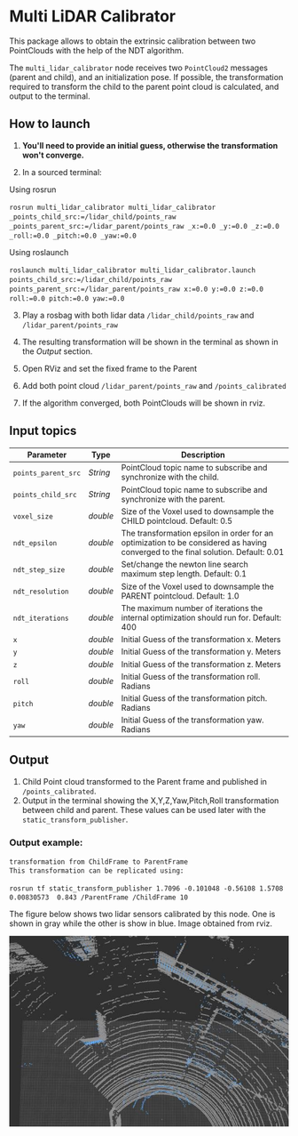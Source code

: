 # Multi LiDAR Calibrator

This package allows to obtain the extrinsic calibration between two PointClouds with the help of the NDT algorithm.

The `multi_lidar_calibrator` node receives two `PointCloud2` messages (parent and child), and an initialization pose.
If possible, the transformation required to transform the child to the parent point cloud is calculated, and output to the terminal.

## How to launch

1. **You'll need to provide an initial guess, otherwise the transformation won't converge.**

2. In a sourced terminal:

Using rosrun

`rosrun multi_lidar_calibrator multi_lidar_calibrator _points_child_src:=/lidar_child/points_raw _points_parent_src:=/lidar_parent/points_raw _x:=0.0 _y:=0.0 _z:=0.0 _roll:=0.0 _pitch:=0.0 _yaw:=0.0`

Using roslaunch

`roslaunch multi_lidar_calibrator multi_lidar_calibrator.launch points_child_src:=/lidar_child/points_raw points_parent_src:=/lidar_parent/points_raw x:=0.0 y:=0.0 z:=0.0 roll:=0.0 pitch:=0.0 yaw:=0.0`

3. Play a rosbag with both lidar data `/lidar_child/points_raw` and `/lidar_parent/points_raw`

4. The resulting transformation will be shown in the terminal as shown in the *Output* section.

5. Open RViz and set the fixed frame to the Parent

6. Add both point cloud `/lidar_parent/points_raw` and `/points_calibrated`

7. If the algorithm converged, both PointClouds will be shown in rviz.

## Input topics

|Parameter| Type| Description|
----------|-----|--------
|`points_parent_src`|*String* |PointCloud topic name to subscribe and synchronize with the child.|
|`points_child_src`|*String*|PointCloud topic name to subscribe and synchronize with the parent.|
|`voxel_size`|*double*|Size of the Voxel used to downsample the CHILD pointcloud. Default: 0.5|
|`ndt_epsilon`|*double*|The transformation epsilon in order for an optimization to be considered as having converged to the final solution. Default: 0.01|
|`ndt_step_size`|*double*|Set/change the newton line search maximum step length. Default: 0.1|
|`ndt_resolution`|*double*|Size of the Voxel used to downsample the PARENT pointcloud. Default: 1.0|
|`ndt_iterations`|*double*|The maximum number of iterations the internal optimization should run for. Default: 400|
|`x`|*double*|Initial Guess of the transformation x. Meters|
|`y`|*double*|Initial Guess of the transformation y. Meters|
|`z`|*double*|Initial Guess of the transformation z. Meters|
|`roll`|*double*|Initial Guess of the transformation roll. Radians|
|`pitch`|*double*|Initial Guess of the transformation pitch. Radians|
|`yaw`|*double*|Initial Guess of the transformation yaw. Radians|

## Output

1. Child Point cloud transformed to the Parent frame and published in `/points_calibrated`. 
1. Output in the terminal showing the X,Y,Z,Yaw,Pitch,Roll transformation between child and parent. These values can be used later with the `static_transform_publisher`.


### Output example:

```
transformation from ChildFrame to ParentFrame
This transformation can be replicated using:

rosrun tf static_transform_publisher 1.7096 -0.101048 -0.56108 1.5708 0.00830573  0.843 /ParentFrame /ChildFrame 10
```
The figure below shows two lidar sensors calibrated by this node.
One is shown in gray while the other is show in blue.
Image obtained from rviz.

![Calibration Result](doc/calibration_result.jpg)